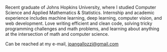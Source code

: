 Recent graduate of Johns Hopkins University, where I studied Computer Science and Applied Mathematics & Statistics. Internship and academic experience includes
machine learning, deep learning, computer vision, and web development. Love writing efficient and clean code, solving tricky programming challenges and math 
problems, and learning about anything at the intersection of math and computer science.

Can be reached at my e-mail, jpangallozzi@gmail.com
